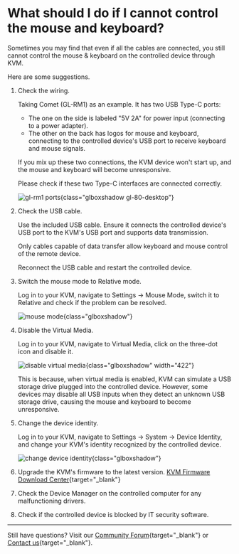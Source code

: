 # What should I do if I cannot control the mouse and keyboard?

Sometimes you may find that even if all the cables are connected, you still cannot control the mouse & keyboard on the controlled device through KVM.

Here are some suggestions.

1. Check the wiring. 

    Taking Comet (GL-RM1) as an example. It has two USB Type-C ports:  

    - The one on the side is labeled "5V 2A" for power input (connecting to a power adapter).  
    - The other on the back has logos for mouse and keyboard, connecting to the controlled device's USB port to receive keyboard and mouse signals. 

    If you mix up these two connections, the KVM device won't start up, and the mouse and keyboard will become unresponsive.
    
    Please check if these two Type-C interfaces are connected correctly.

    ![gl-rm1 ports](https://static.gl-inet.com/docs/kvm/faq/cannot_control_mouse/gl-rm1-ports.png){class="glboxshadow gl-80-desktop"}

2. Check the USB cable. 

    Use the included USB cable. Ensure it connects the controlled device's USB port to the KVM's USB port and supports data transmission.

    Only cables capable of data transfer allow keyboard and mouse control of the remote device.

    Reconnect the USB cable and restart the controlled device.

3. Switch the mouse mode to Relative mode. 

    Log in to your KVM, navigate to Settings -> Mouse Mode, switch it to Relative and check if the problem can be resolved.

    ![mouse mode](https://static.gl-inet.com/docs/kvm/faq/cannot_control_mouse/mouse_mode.jpg){class="glboxshadow"}

4. Disable the Virtual Media.

    Log in to your KVM, navigate to Virtual Media, click on the three-dot icon and disable it.

    ![disable virtual media](https://static.gl-inet.com/docs/kvm/faq/cannot_control_mouse/disable_virtual_media.png){class="glboxshadow" width="422"}

    This is because, when virtual media is enabled, KVM can simulate a USB storage drive plugged into the controlled device. However, some devices may disable all USB inputs when they detect an unknown USB storage drive, causing the mouse and keyboard to become unresponsive.

5. Change the device identity.

    Log in to your KVM, navigate to Settings -> System -> Device Identity, and change your KVM's identity recognized by the controlled device.

    ![change device identity](https://static.gl-inet.com/docs/kvm/faq/cannot_control_mouse/change_device_identity.png){class="glboxshadow"}

6. Upgrade the KVM's firmware to the latest version. [KVM Firmware Download Center](https://dl.gl-inet.com/kvm){target="_blank"}

7. Check the Device Manager on the controlled computer for any malfunctioning drivers.

8. Check if the controlled device is blocked by IT security software.

---

Still have questions? Visit our [Community Forum](https://forum.gl-inet.com){target="_blank"} or [Contact us](https://www.gl-inet.com/contacts/){target="_blank"}.